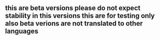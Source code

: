 this are beta versions
please do not expect stability in this versions 
this are for testing only also beta verions are not translated to other languages
-----------------------------------------------------------------------------------
